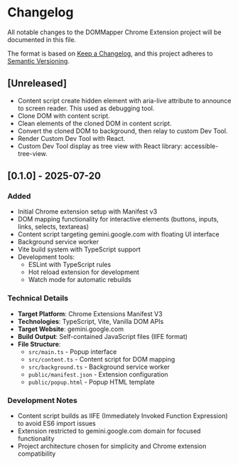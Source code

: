 # Changelog

All notable changes to the DOMMapper Chrome Extension project will be documented in this file.

The format is based on [Keep a Changelog](https://keepachangelog.com/en/1.0.0/),
and this project adheres to [Semantic Versioning](https://semver.org/spec/v2.0.0.html).

## [Unreleased]

- Content script create hidden element with aria-live attribute to announce to screen reader. This used as debugging tool.
- Clone DOM with content script.
- Clean elements of the cloned DOM in content script.
- Convert the cloned DOM to background, then relay to custom Dev Tool.
- Render Custom Dev Tool with React.
- Custom Dev Tool display as tree view with React library: accessible-tree-view.

## [0.1.0] - 2025-07-20

### Added

- Initial Chrome extension setup with Manifest v3
- DOM mapping functionality for interactive elements (buttons, inputs, links, selects, textareas)
- Content script targeting gemini.google.com with floating UI interface
- Background service worker
- Vite build system with TypeScript support
- Development tools:
  - ESLint with TypeScript rules
  - Hot reload extension for development
  - Watch mode for automatic rebuilds

### Technical Details

- **Target Platform**: Chrome Extensions Manifest V3
- **Technologies**: TypeScript, Vite, Vanilla DOM APIs
- **Target Website**: gemini.google.com
- **Build Output**: Self-contained JavaScript files (IIFE format)
- **File Structure**:
  - `src/main.ts` - Popup interface
  - `src/content.ts` - Content script for DOM mapping
  - `src/background.ts` - Background service worker
  - `public/manifest.json` - Extension configuration
  - `public/popup.html` - Popup HTML template

### Development Notes

- Content script builds as IIFE (Immediately Invoked Function Expression) to avoid ES6 import issues
- Extension restricted to gemini.google.com domain for focused functionality
- Project architecture chosen for simplicity and Chrome extension compatibility
